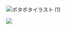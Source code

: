 ![ポタポタイラスト (1)](https://github.com/user-attachments/assets/88abd47d-d4c2-44a6-a93b-3c6a4cba68ac)

![](https://komarev.com/ghpvc/?username=1980svalentinel&color=#a7414a&style=flat&label=PROFILE+VIEWS&abbreviated=true)

<!--
**1980svalentine/1980svalentine** is a ✨ _special_ ✨ repository because its `README.md` (this file) appears on your GitHub profile.

Here are some ideas to get you started:

- 🔭 I’m currently working on ...
- 🌱 I’m currently learning ...
- 👯 I’m looking to collaborate on ...
- 🤔 I’m looking for help with ...
- 💬 Ask me about ...
- 📫 How to reach me: ...
- 😄 Pronouns: ...
- ⚡ Fun fact: ...
-->



